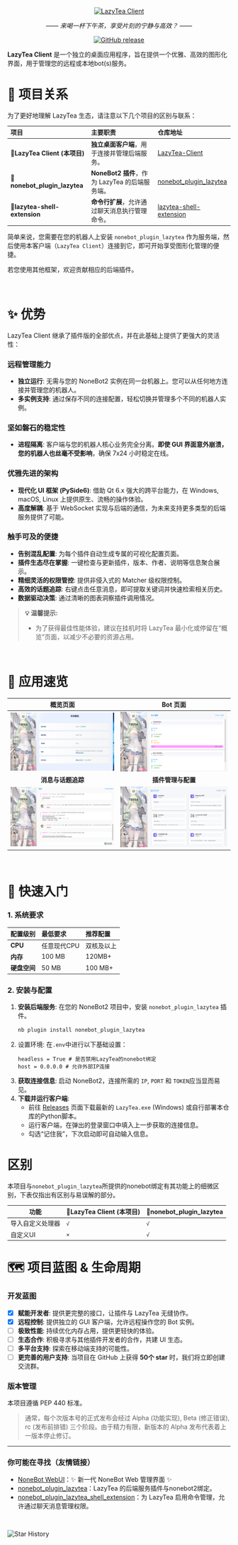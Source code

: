 <div align="center">

<a href="https://github.com/hlfzsi/LazyTea-Client">
  <img src="https://socialify.git.ci/hlfzsi/LazyTea-Client/image?description=1&descriptionEditable=%E2%9C%A8%20%E4%B8%80%E6%AC%BE%E5%8F%AF%E7%8B%AC%E7%AB%8B%E8%BF%90%E8%A1%8C%E7%9A%84%E6%9C%AC%E5%9C%B0%E5%9B%BE%E5%BD%A2%E5%8C%96%E7%95%8C%E9%9D%A2%20%E2%9C%A8&issues=1&language=1&logo=https%3A%2F%2Fraw.githubusercontent.com%2Fhlfzsi%2Fnonebot_plugin_lazytea%2Fmain%2Fimages%2FREADME%2Fapp.png&name=1&owner=1&pattern=Plus&stargazers=1&theme=Auto" alt="LazyTea Client" width="640" height="320" />
</a>

_—— 来喝一杯下午茶，享受片刻的宁静与高效？ ——_

[![GitHub release](https://img.shields.io/github/v/release/hlfzsi/LazyTea-Client.svg)](https://github.com/hlfzsi/LazyTea-Client/releases)

</div>

**LazyTea Client** 是一个独立的桌面应用程序，旨在提供一个优雅、高效的图形化界面，用于管理您的远程或本地bot(s)服务。

# 📌 项目关系

为了更好地理解 LazyTea 生态，请注意以下几个项目的区别与联系：


| 项目                          | 主要职责                                       | 仓库地址                                                                                     |
| :---------------------------- | :--------------------------------------------- | :------------------------------------------------------------------------------------------- |
| 🍵**LazyTea Client (本项目)** | **独立桌面客户端**，用于连接并管理后端服务。   | [LazyTea-Client](https://github.com/hlfzsi/LazyTea-Client)                                   |
| 🔌**nonebot_plugin_lazytea**  | **NoneBot2 插件**，作为 LazyTea 的后端服务端。 | [nonebot_plugin_lazytea](https://github.com/hlfzsi/nonebot_plugin_lazytea)                   |
| 🐚**lazytea-shell-extension** | **命令行扩展**，允许通过聊天消息执行管理命令。 | [lazytea-shell-extension](https://github.com/hlfzsi/nonebot_plugin_lazytea_shell_extension/) |

简单来说，您需要在您的机器人上安装 `nonebot_plugin_lazytea` 作为服务端，然后使用本客户端（`LazyTea Client`）连接到它，即可开始享受图形化管理的便捷。

若您使用其他框架，欢迎贡献相应的后端插件。

<br>

# ✨ 优势

LazyTea Client 继承了插件版的全部优点，并在此基础上提供了更强大的灵活性：

### **远程管理能力**

* **独立运行**: 无需与您的 NoneBot2 实例在同一台机器上。您可以从任何地方连接并管理您的机器人。
* **多实例支持**: 通过保存不同的连接配置，轻松切换并管理多个不同的机器人实例。

### **坚如磐石的稳定性**

* **进程隔离**: 客户端与您的机器人核心业务完全分离。**即使 GUI 界面意外崩溃，您的机器人也丝毫不受影响**，确保 7x24 小时稳定在线。

### **优雅先进的架构**

* **现代化 UI 框架 (PySide6)**: 借助 Qt 6.x 强大的跨平台能力，在 Windows, macOS, Linux 上提供原生、流畅的操作体验。
* **高度解耦**: 基于 WebSocket 实现与后端的通信，为未来支持更多类型的后端服务提供了可能。

### **触手可及的便捷**

* **告别混乱配置**: 为每个插件自动生成专属的可视化配置页面。
* **插件生态尽在掌握**: 一键检查与更新插件，版本、作者、说明等信息聚合展示。
* **精细灵活的权限管控**: 提供非侵入式的 Matcher 级权限控制。
* **高效的话题追踪**: 右键点击任意消息，即可提取关键词并快速检索相关历史。
* **数据驱动决策**: 通过清晰的图表洞察插件调用情况。

> **💡 温馨提示:**
>
> * 为了获得最佳性能体验，建议在挂机时将 LazyTea 最小化或停留在“概览”页面，以减少不必要的资源占用。

<br>

# 📱 应用速览


|                                                     概览页面                                                     |                                                     Bot 页面                                                     |
| :---------------------------------------------------------------------------------------------------------------: | :---------------------------------------------------------------------------------------------------------------: |
|   ![概览](https://raw.githubusercontent.com/hlfzsi/nonebot_plugin_lazytea/main/images/README/1753779214444.png)   | ![Bot设置](https://raw.githubusercontent.com/hlfzsi/nonebot_plugin_lazytea/main/images/README/1753779501509.png) |
|                                                **消息与话题追踪**                                                |                                                **插件管理与配置**                                                |
| ![消息页面](https://raw.githubusercontent.com/hlfzsi/nonebot_plugin_lazytea/main/images/README/1753779612117.png) | ![插件列表](https://raw.githubusercontent.com/hlfzsi/nonebot_plugin_lazytea/main/images/README/1753779698765.png) |

<br>

# 🚀 快速入门

### **1. 系统要求**


| 配置级别     | 最低要求    | 推荐配置   |
| :----------- | :---------- | :--------- |
| **CPU**      | 任意现代CPU | 双核及以上 |
| **内存**     | 100 MB      | 120MB+     |
| **硬盘空间** | 50 MB       | 100 MB+    |

### **2. 安装与配置**

1. **安装后端服务**: 在您的 NoneBot2 项目中，安装 `nonebot_plugin_lazytea` 插件。
   ```bash
   nb plugin install nonebot_plugin_lazytea
   ```
2. 设置环境: 在`.env`中进行以下基础设置：
   ```dotenv
   headless = True # 是否禁用LazyTea的nonebot绑定
   host = 0.0.0.0 # 允许外部IP连接
   ```
3. **获取连接信息**: 启动 NoneBot2，连接所需的 `IP`, `PORT` 和 `TOKEN`应当显而易见。
4. **下载并运行客户端**:
   * 前往 [Releases](https://github.com/hlfzsi/LazyTea-Client/releases) 页面下载最新的 `LazyTea.exe` (Windows) 或自行部署本仓库的Python脚本。
   * 运行客户端，在弹出的登录窗口中填入上一步获取的连接信息。
   * 勾选“记住我”，下次启动即可自动输入信息。

# 区别

本项目与`nonebot_plugin_lazytea`所提供的nonebot绑定有其功能上的细微区别，下表仅指出有区别与易误解的部分。


| 功能             | 🍵**LazyTea Client (本项目)** | 🔌**nonebot_plugin_lazytea** |
| ---------------- | ----------------------------- | ---------------------------- |
| 导入自定义处理器 | `√`                          | `√`                         |
| 自定义UI         | `×`                          | `√`                         |

# 🗺️ 项目蓝图 & 生命周期

### **开发蓝图**

* [X]  **赋能开发者**: 提供更完整的接口，让插件与 LazyTea 无缝协作。
* [X]  **远程控制**: 提供独立的 GUI 客户端，允许远程操作您的 Bot 实例。
* [ ]  **极致性能**: 持续优化内存占用，提供更轻快的体验。
* [ ]  **生态合作**: 积极寻求与其他插件开发者的合作，共建 UI 生态。
* [ ]  **多平台支持**: 探索在移动端支持的可能性。
* [ ]  **更完善的用户支持**: 当项目在 GitHub 上获得 **50个 star** 时，我们将立即创建交流群。

### **版本管理**

本项目遵循 PEP 440 标准。

> 通常，每个次版本号的正式发布会经过 Alpha (功能实现), Beta (修正错误), rc (发布前排错) 三个阶段。由于精力有限，新版本的 Alpha 发布代表着上一版本停止修订。

---

### **你可能在寻找**（友情链接）

* [NoneBot WebUI](https://webui.nbgui.top/)：✨ 新一代 NoneBot Web 管理界面 ✨
* [nonebot_plugin_lazytea](https://github.com/hlfzsi/nonebot_plugin_lazytea)：LazyTea 的后端服务插件与nonebot2绑定。
* [nonebot_plugin_lazytea_shell_extension](https://github.com/hlfzsi/nonebot_plugin_lazytea_shell_extension/)：为 LazyTea 启用命令管理，允许通过聊天消息管理权限。

<br>

![Star History](https://api.star-history.com/svg?repos=hlfzsi/LazyTea-Client,hlfzsi/nonebot_plugin_lazytea,hlfzsi/nonebot_plugin_lazytea_shell_extension&type=Date)
